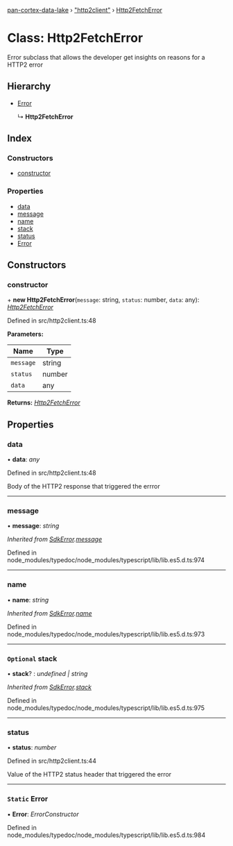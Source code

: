 [pan-cortex-data-lake](../README.md) › ["http2client"](../modules/_http2client_.md) › [Http2FetchError](_http2client_.http2fetcherror.md)

# Class: Http2FetchError

Error subclass that allows the developer get insights on reasons for a HTTP2 error

## Hierarchy

* [Error](_sdkerror_.sdkerror.md#static-error)

  ↳ **Http2FetchError**

## Index

### Constructors

* [constructor](_http2client_.http2fetcherror.md#constructor)

### Properties

* [data](_http2client_.http2fetcherror.md#data)
* [message](_http2client_.http2fetcherror.md#message)
* [name](_http2client_.http2fetcherror.md#name)
* [stack](_http2client_.http2fetcherror.md#optional-stack)
* [status](_http2client_.http2fetcherror.md#status)
* [Error](_http2client_.http2fetcherror.md#static-error)

## Constructors

###  constructor

\+ **new Http2FetchError**(`message`: string, `status`: number, `data`: any): *[Http2FetchError](_http2client_.http2fetcherror.md)*

Defined in src/http2client.ts:48

**Parameters:**

Name | Type |
------ | ------ |
`message` | string |
`status` | number |
`data` | any |

**Returns:** *[Http2FetchError](_http2client_.http2fetcherror.md)*

## Properties

###  data

• **data**: *any*

Defined in src/http2client.ts:48

Body of the HTTP2 response that triggered the errror

___

###  message

• **message**: *string*

*Inherited from [SdkError](_sdkerror_.sdkerror.md).[message](_sdkerror_.sdkerror.md#message)*

Defined in node_modules/typedoc/node_modules/typescript/lib/lib.es5.d.ts:974

___

###  name

• **name**: *string*

*Inherited from [SdkError](_sdkerror_.sdkerror.md).[name](_sdkerror_.sdkerror.md#name)*

Defined in node_modules/typedoc/node_modules/typescript/lib/lib.es5.d.ts:973

___

### `Optional` stack

• **stack**? : *undefined | string*

*Inherited from [SdkError](_sdkerror_.sdkerror.md).[stack](_sdkerror_.sdkerror.md#optional-stack)*

Defined in node_modules/typedoc/node_modules/typescript/lib/lib.es5.d.ts:975

___

###  status

• **status**: *number*

Defined in src/http2client.ts:44

Value of the HTTP2 status header that triggered the error

___

### `Static` Error

▪ **Error**: *ErrorConstructor*

Defined in node_modules/typedoc/node_modules/typescript/lib/lib.es5.d.ts:984
